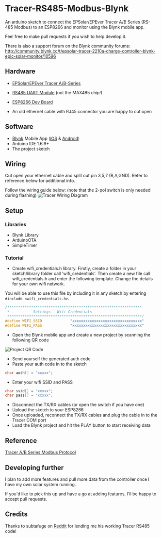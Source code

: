 # Tracer-RS485-Modbus-Blynk
An arduino sketch to connect the EPSolar/EPEver Tracer A/B Series (RS-485 Modbus) to an ESP8266 and monitor using the Blynk mobile app.

Feel free to make pull requests if you wish to help develop it. 

There is also a support forum on the Blynk community forums: http://community.blynk.cc/t/epsolar-tracer-2210a-charge-controller-blynk-epic-solar-monitor/10596

## Hardware

* [EPSolar/EPEver Tracer A/B-Series](https://www.aliexpress.com/wholesale?catId=0&initiative_id=SB_20170114172728&SearchText=tracer+mppt+rs485)

* [RS485 UART Module](https://www.aliexpress.com/wholesale?catId=0&initiative_id=SB_20170114172807&SearchText=uart+rs485) (not the MAX485 chip!)

* [ESP8266 Dev Board](https://www.aliexpress.com/wholesale?catId=0&initiative_id=SB_20170114172938&SearchText=esp8266+mini)

* An old ethernet cable with RJ45 connector you are happy to cut open

## Software

* [Blynk](http://www.blynk.cc/) Mobile App ([iOS](https://itunes.apple.com/us/app/blynk-iot-for-arduino-rpi/id808760481?mt=8) & [Android](https://play.google.com/store/apps/details?id=cc.blynk&hl=en))
* Arduino IDE 1.6.9+
* The project sketch

## Wiring

Cut open your ethernet cable and split out pin 3,5,7 (B,A,GND). Refer to reference below for additional info.

Follow the wiring guide below: (note that the 2-pol switch is only needed during flashing)
![Tracer Wiring Diagram](http://i.imgur.com/OktbhPG.png)

## Setup

### Libraries

* Blynk Library
* ArduinoOTA
* SimpleTimer 

### Tutorial

* Create wifi_credentials.h library. 
Firstly, create a folder in your sketch/library folder call 'wifi_credentials'. Then create a new file call wifi_credentials.h and enter the following template. Change the details for your own wifi network. 

You will be able to use this file by including it in any sketch by entering ```#include <wifi_credentials.h>```.

```cpp
/**************************************************************
 *           Settings - Wifi Credentials
 **************************************************************/
#define WIFI_SSID             "xxxxxxxxxxxxxxxxxxxxxxxxxxxxxxxx"
#define WIFI_PASS             "xxxxxxxxxxxxxxxxxxxxxxxxxxxxxxxx"

```

* Open the Blynk mobile app and create a new project by scanning the following QR code

![Project QR Code](http://i.imgur.com/xBEmJyJ.jpg)

* Send yourself the generated auth code
* Paste your auth code in to the sketch

```cpp
char auth[] = "xxxxx";
```

* Enter your wifi SSID and PASS

```cpp
char ssid[] = "xxxxx";
char pass[] = "xxxxx";
```

* Disconnect the TX/RX cables (or open the switch if you have one)
* Upload the sketch to your ESP8266
* Once uploaded, reconnect the TX/RX cables and plug the cable in to the Tracer COM port 
* Load the Blynk project and hit the PLAY button to start receiving data

## Reference

[Tracer A/B Series Modbus Protocol](http://www.solar-elektro.cz/data/dokumenty/1733_modbus_protocol.pdf)

## Developing further

I plan to add more features and pull more data from the controller once I have my own solar system running.

If you'd like to pick this up and have a go at adding features, I'll be happy to accept pull requests. 

## Credits

Thanks to subtafuge on [Reddit](https://www.reddit.com/r/esp8266/comments/59dt00/using_esp8266_to_connect_rs485_modbus_protocol/) for lending me his working Tracer RS485 code! 
